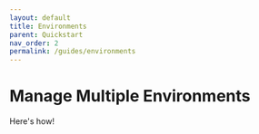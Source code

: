 ```yaml
---
layout: default
title: Environments
parent: Quickstart
nav_order: 2
permalink: /guides/environments
---
```


# Manage Multiple Environments

Here's how!
